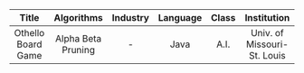 |        Title       |     Algorithms     | Industry | Language | Class |         Institution         |
|:------------------:|:------------------:|:--------:|:--------:|:-----:|:---------------------------:|
| Othello Board Game | Alpha Beta Pruning |     -    |   Java   |  A.I. | Univ. of Missouri-St. Louis |